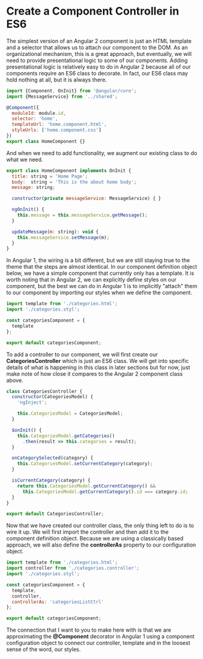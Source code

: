 # Create a Component Controller in ES6

The simplest version of an Angular 2 component is just an HTML template and a selector that allows us to attach our component to the DOM. As an organizational mechanism, this is a great approach, but eventually, we will need to provide presentational logic to some of our components. Adding presentational logic is relatively easy to do in Angular 2 because all of our components require an ES6 class to decorate. In fact, our ES6 class may hold nothing at all, but it is always there.

```javascript
import {Component, OnInit} from '@angular/core';
import {MessageService} from '../shared';

@Component({
  moduleId: module.id,
  selector: 'home',
  templateUrl: 'home.component.html',
  styleUrls: ['home.component.css']
})
export class HomeComponent {}
```

And when we need to add functionality, we augment our existing class to do what we need.

```javascript
export class HomeComponent implements OnInit {
  title: string = 'Home Page';
  body:  string = 'This is the about home body';
  message: string;

  constructor(private messageService: MessageService) { }

  ngOnInit() {
    this.message = this.messageService.getMessage();
  }

  updateMessage(m: string): void {
    this.messageService.setMessage(m);
  }
}
```

In Angular 1, the wiring is a bit different, but we are still staying true to the theme that the steps are almost identical. In our component definition object below, we have a simple component that currently only has a template. It is worth noting that in Angular 2, we can explicitly define styles on our component, but the best we can do in Angular 1 is to implicitly "attach" them to our component by importing our styles when we define the component. 

```javascript
import template from './categories.html';
import './categories.styl';

const categoriesComponent = {
  template
};

export default categoriesComponent;
```

To add a controller to our component, we will first create our **CategoriesController** which is just an ES6 class. We will get into specific details of what is happening in this class in later sections but for now, just make note of how close it compares to the Angular 2 component class above.

```javascript
class CategoriesController {
  constructor(CategoriesModel) {
    'ngInject';

    this.CategoriesModel = CategoriesModel;
  }

  $onInit() {
    this.CategoriesModel.getCategories()
      .then(result => this.categories = result);
  }

  onCategorySelected(category) {
    this.CategoriesModel.setCurrentCategory(category);
  }

  isCurrentCategory(category) {
    return this.CategoriesModel.getCurrentCategory() &&
      this.CategoriesModel.getCurrentCategory().id === category.id;
  }
}

export default CategoriesController;
```

Now that we have created our controller class, the only thing left to do is to wire it up. We will first import the controller and then add it to the component definition object. Because we are using a classically based approach, we will also define the **controllerAs** property to our configuration object.

```javascript
import template from './categories.html';
import controller from './categories.controller';
import './categories.styl';

const categoriesComponent = {
  template,
  controller,
  controllerAs: 'categoriesListCtrl'
};

export default categoriesComponent;
```

The connection that I want to you to make here with is that we are approximating the **@Component** decorator in Angular 1 using a component configuration object to connect our controller, template and in the loosest sense of the word, our styles.